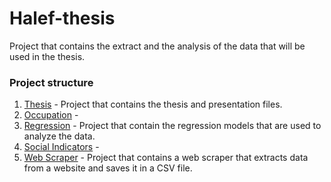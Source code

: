 # Halef-thesis

Project that contains the extract and the analysis of the data that will be used in the thesis.

### Project structure

1. [Thesis](./Thesis) - Project that contains the thesis and presentation files.
2. [Occupation](./occupation/README.md) - 
3. [Regression](./regression/README.md) - Project that contain the regression models that are used to analyze the data.
4. [Social Indicators](./social-indicators) - 
5. [Web Scraper](./web-scraper/README.md) - Project that contains a web scraper that extracts data from a website and
  saves it in a CSV file.
